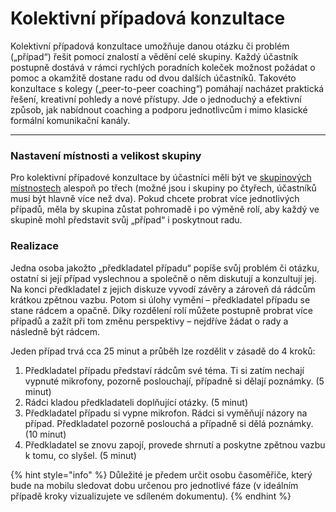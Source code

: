 # Kolektivní případová konzultace

Kolektivní případová konzultace umožňuje danou otázku či problém \(„případ“\) řešit pomocí znalostí a vědění celé skupiny.  Každý účastník postupně dostává v rámci rychlých poradních koleček možnost požádat o pomoc a okamžitě dostane radu od dvou dalších účastníků. Takovéto konzultace s kolegy \(„peer-to-peer coaching“\) pomáhají nacházet praktická řešení, kreativní pohledy a nové přístupy. Jde o jednoduchý a efektivní způsob, jak nabídnout coaching a podporu jednotlivcům i mimo klasické formální komunikační kanály.  
****

### **Nastavení místnosti a velikost skupiny**

Pro kolektivní případové konzultace by účastníci měli být ve [skupinových místnostech](../../funktionalitaeten/bigbluebutton/breakout-gruppenraeume.md) alespoň po třech \(možné jsou i skupiny po čtyřech, účastníků musí být hlavně více než dva\). Pokud chcete probrat více jednotlivých případů, měla by skupina zůstat pohromadě i po výměně rolí, aby každý ve skupině mohl představit svůj „případ“ i poskytnout radu.

### **Realizace**

Jedna osoba jakožto „předkladatel případu“ popíše svůj problém či otázku, ostatní si její případ vyslechnou a společně o něm diskutují a konzultují jej. Na konci předkladatel z jejich diskuze vyvodí závěry a zároveň dá rádcům krátkou zpětnou vazbu. Potom si úlohy vymění – předkladatel případu se stane rádcem a opačně. Díky rozdělení rolí můžete postupně probrat více případů a zažít při tom změnu perspektivy – nejdříve žádat o rady a následně být rádcem.

Jeden případ trvá cca 25 minut a průběh lze rozdělit v zásadě do 4 kroků:

1. Předkladatel případu představí rádcům své téma. Ti si zatím nechají vypnuté mikrofony, pozorně poslouchají, případně si dělají poznámky. \(5 minut\)
2. Rádci kladou předkladateli doplňující otázky. \(5 minut\)
3. Předkladatel případu si vypne mikrofon. Rádci si vyměňují názory na případ. Předkladatel pozorně poslouchá a případně si dělá poznámky. \(10 minut\)
4. Předkladatel se znovu zapojí, provede shrnutí a poskytne zpětnou vazbu k tomu, co slyšel. \(5 minut\)

{% hint style="info" %}
Důležité je předem určit osobu časoměřiče, který bude na mobilu sledovat dobu určenou pro jednotlivé fáze \(v ideálním případě kroky vizualizujete ve sdíleném dokumentu\).
{% endhint %}


